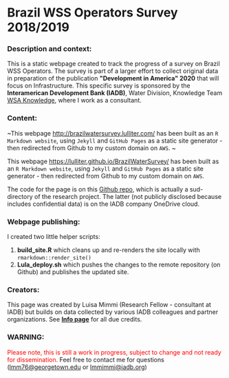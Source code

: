 # Brazil WSS Operators Survey 2018/2019


### Description and context: 
This is a static webpage created to track the progress of a survey on Brazil WSS Operators. The survey is part of a larger effort to collect original data in preparation of the publication **"Development in America" 2020** that will focus on Infrastructure. This specific survey is sponsored by the **Interamerican Development Bank (IADB)**, Water Division, Knowledge Team  [WSA Knowledge](https://idbg.sharepoint.com/sites/WSAknowledge), where I work as a consultant. 


### Content: 
~This webpage http://brazilwatersurvey.lulliter.com/ has been built as an `R Markdown website`, using `Jekyll` and `GitHub Pages` as a static site generator - then redirected from Github to my custom domain on `AWS`. ~

This webpage https://lulliter.github.io/BrazilWaterSurvey/ has been built as an `R Markdown website`, using `Jekyll` and `GitHub Pages` as a static site generator - then redirected from Github to my custom domain on `AWS`. 

The code for the page is on this [Github repo](https://github.com/Lulliter/BrazilWaterSurvey), which is actually a sud-directory of the research project. The latter (not publicly disclosed because includes confidential data) is on the IADB company OneDrive cloud.   

### Webpage publishing:
I created two little helper scripts: 

1. **build_site.R** which cleans up and re-renders the site locally with `rmarkdown::render_site()`
2. **Lula_deploy.sh** which pushes the changes to the remote repository (on Github) and publishes the updated site. 


### Creators: 
This page was created by Luisa Mimmi (Research Fellow - consultant at IADB) but builds on data collected by various IADB colleagues and partner organizations. See [**Info page**](http://brazilwatersurvey.lulliter.com/info.html) for all due credits. 

### WARNING: 
<span style="color:red">Please note, this is still a work in progress, subject to change and not ready for dissemination. </span>
Feel free to contact me for questions (lmm76@georgetown.edu or lmmimmi@iadb.org)  